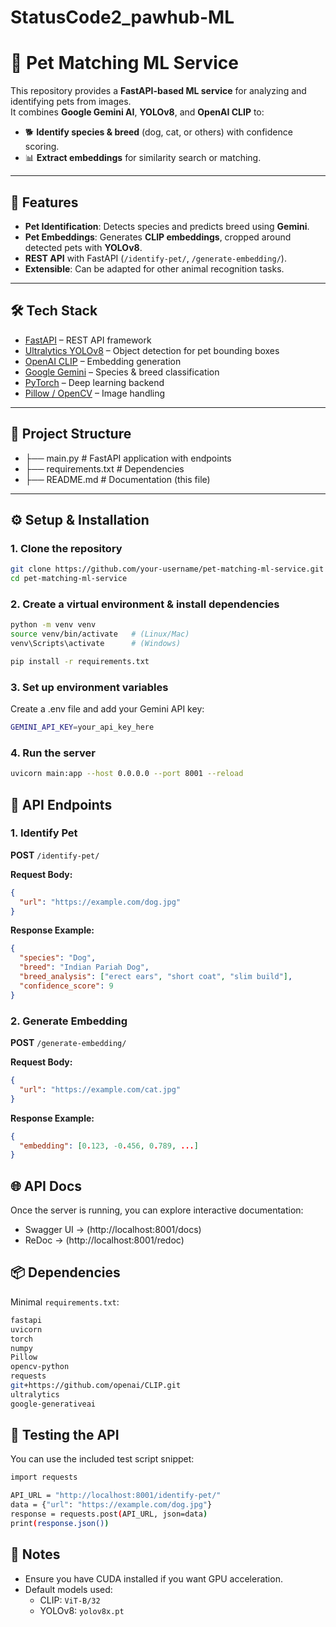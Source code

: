# StatusCode2_pawhub-ML
# 🐾 Pet Matching ML Service

This repository provides a **FastAPI-based ML service** for analyzing and identifying pets from images.  
It combines **Google Gemini AI**, **YOLOv8**, and **OpenAI CLIP** to:  

- 🐕 **Identify species & breed** (dog, cat, or others) with confidence scoring.  
- 📊 **Extract embeddings** for similarity search or matching.  

---

## 🚀 Features
- **Pet Identification**: Detects species and predicts breed using **Gemini**.  
- **Pet Embeddings**: Generates **CLIP embeddings**, cropped around detected pets with **YOLOv8**.  
- **REST API** with FastAPI (`/identify-pet/`, `/generate-embedding/`).  
- **Extensible**: Can be adapted for other animal recognition tasks.  

---

## 🛠️ Tech Stack
- [FastAPI](https://fastapi.tiangolo.com/) – REST API framework  
- [Ultralytics YOLOv8](https://docs.ultralytics.com/) – Object detection for pet bounding boxes  
- [OpenAI CLIP](https://github.com/openai/CLIP) – Embedding generation  
- [Google Gemini](https://ai.google.dev/) – Species & breed classification  
- [PyTorch](https://pytorch.org/) – Deep learning backend  
- [Pillow / OpenCV](https://pillow.readthedocs.io/) – Image handling  

---
## 📂 Project Structure
- ├── main.py # FastAPI application with endpoints
- ├── requirements.txt # Dependencies
- ├── README.md # Documentation (this file)

---

## ⚙️ Setup & Installation

### 1. Clone the repository
```bash
git clone https://github.com/your-username/pet-matching-ml-service.git
cd pet-matching-ml-service
```
### 2. Create a virtual environment & install dependencies
```bash
python -m venv venv
source venv/bin/activate   # (Linux/Mac)
venv\Scripts\activate      # (Windows)

pip install -r requirements.txt
```

### 3. Set up environment variables

Create a .env file and add your Gemini API key:
```bash
GEMINI_API_KEY=your_api_key_here
```

### 4. Run the server

```bash
uvicorn main:app --host 0.0.0.0 --port 8001 --reload
```


## 🔌 API Endpoints

### 1. Identify Pet  
**POST** `/identify-pet/`

**Request Body:**
```json
{
  "url": "https://example.com/dog.jpg"
}
```
**Response Example:**
```json
{
  "species": "Dog",
  "breed": "Indian Pariah Dog",
  "breed_analysis": ["erect ears", "short coat", "slim build"],
  "confidence_score": 9
}
```

### 2. Generate Embedding  
**POST** `/generate-embedding/`

**Request Body:**
```json
{
  "url": "https://example.com/cat.jpg"
}
```
**Response Example:**
```json
{
  "embedding": [0.123, -0.456, 0.789, ...]
}
```

## 🌐 API Docs
Once the server is running, you can explore interactive documentation:
- Swagger UI → (http://localhost:8001/docs)
- ReDoc → (http://localhost:8001/redoc)

## 📦 Dependencies
Minimal `requirements.txt`:

```bash
fastapi
uvicorn
torch
numpy
Pillow
opencv-python
requests
git+https://github.com/openai/CLIP.git
ultralytics
google-generativeai
```

## 🧪 Testing the API
You can use the included test script snippet:
```bash
import requests

API_URL = "http://localhost:8001/identify-pet/"
data = {"url": "https://example.com/dog.jpg"}
response = requests.post(API_URL, json=data)
print(response.json())
```

## 📌 Notes
- Ensure you have CUDA installed if you want GPU acceleration.
- Default models used:
  - CLIP: `ViT-B/32`
  - YOLOv8: `yolov8x.pt`

